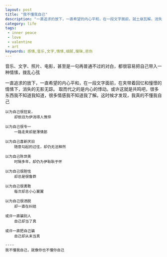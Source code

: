 ```yaml
---
layout: post
title: "我不懂我自己"
description: "一直追求的放下，一直希望的内心平和，在一段文字面前，就土崩瓦解，消失不见。原来我真的不懂我自己。"
category: life
tags:
 - inner peace
 - love
 - valentine
 - art
keywords: 感情,音乐,文字,情愫,细腻,暧昧,悲伤
---
```

音乐、文字、照片、电影，甚至是一句再普通不过的对白，都很容易把自己带入一种情愫，拨乱心弦

一直追求的放下，一直希望的内心平和，在一段文字面前，在夹带着回忆和憧憬的情愫下，消失的无影无踪。
取而代之的是内心的悸动。或许这就是共鸣吧，很多东西我不知道我知道，很多情感我不知道我了解。这时候才发现，我真的不懂我自己

    以为自己很狂妄，
        却依旧为伊消得人憔悴

    以为自己很专一
        一路走来却是薄情郎

    以为自己喜新厌旧
        随意勾起的过往，却仍无法释然

    以为自己陈世美
        时隔多年，却仍为伊耿耿于怀

    以为自己很胆怯
        却总是很鲁莽

    以为自己很勇敢
        每次却总小心翼翼

    以为自己很洒脱
        却一直在纠结

    或许一直骗别人
        自己却当了真

    或许一直把自己骗
        自己却从未当真

    ----
    我不懂我自己，就像你也不懂你自己
